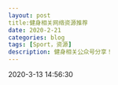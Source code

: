 ```yaml
---
layout: post
title:健身相关网络资源推荐
date: 2020-2-21
categories: blog
tags: [Sport，资源]
description: 健身相关公众号分享！
---
```


2020-3-13 14:56:30